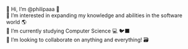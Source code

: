  👋 Hi, I’m @philipaaa 👋  
 👀 I’m interested in expanding my knowledge and abilities in the software world 🌎  
 🌱 I’m currently studying Computer Science 💻 🐦‍⬛  
 🤝 I’m looking to collaborate on anything and everything! 🗃️
